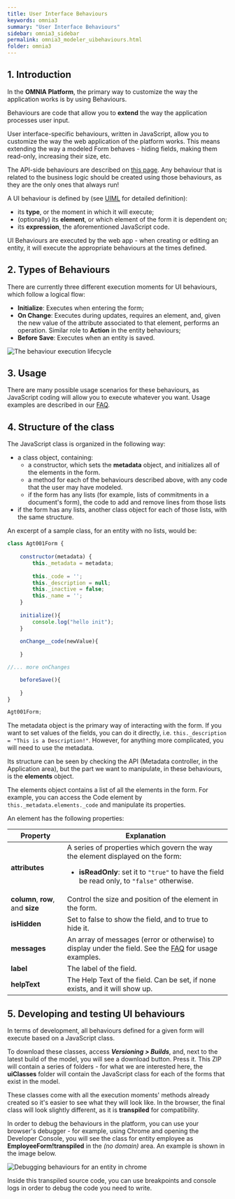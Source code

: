 ```yaml
---
title: User Interface Behaviours
keywords: omnia3
summary: "User Interface Behaviours"
sidebar: omnia3_sidebar
permalink: omnia3_modeler_uibehaviours.html
folder: omnia3
---
```


## 1. Introduction

In the **OMNIA Platform**, the primary way to customize the way the application works is by using Behaviours. 

Behaviours are code that allow you to **extend** the way the application processes user input.

User interface-specific behaviours, written in JavaScript, allow you to customize the way the web application of the platform works. This means extending the way a modeled Form behaves - hiding fields, making them read-only, increasing their size, etc.

The API-side behaviours are described on [this page](omnia3_modeler_behaviours.html). Any behaviour that is related to the business logic should be created using those behaviours, as they are the only ones that always run!

 A UI behaviour is defined by (see [UIML](omnia3_languages_uiml.html) for detailed definition):
- its **type**, or the moment in which it will execute;
- (optionally) its **element**, or which element of the form it is dependent on;
- its **expression**, the aforementioned JavaScript code.

UI Behaviours are executed by the web app - when creating or editing an entity, it will execute the appropriate behaviours at the times defined.

## 2. Types of Behaviours

There are currently three different execution moments for UI behaviours, which follow a logical flow:
- **Initialize**: Executes when entering the form;
- **On Change**: Executes during updates, requires an element, and, given the new value of the attribute associated to that element, performs an operation. Similar role to **Action** in the entity behaviours;
- **Before Save**: Executes when an entity is saved.

![The behaviour execution lifecycle](images\modeler\UIBehaviourLifecycle.png)

## 3. Usage

There are many possible usage scenarios for these behaviours, as JavaScript coding will allow you to execute whatever you want. Usage examples are described in our [FAQ](omnia3_modeler_entities.html#5-user-interface-behaviours).

## 4. Structure of the class

The JavaScript class is organized in the following way:
- a class object, containing:
    - a constructor, which sets the **metadata** object, and initializes all of the elements in the form.
    - a method for each of the behaviours described above, with any code that the user may have modeled.
    - if the form has any lists (for example, lists of commitments in a document's form), the code to add and remove lines from those lists
- if the form has any lists, another class object for each of those lists, with the same structure.

An excerpt of a sample class, for an entity with no lists, would be:
```javascript
class Agt001Form {
	
	constructor(metadata) {
		this._metadata = metadata;
		
		this._code = '';
		this._description = null;
		this._inactive = false;
		this._name = '';
	}
	
	initialize(){
		console.log("hello init");
	}
	
	onChange__code(newValue){
        
	}

//... more onChanges

	beforeSave(){
		
	}
}

Agt001Form;
```

The metadata object is the primary way of interacting with the form. If you want to set values of the fields, you can do it directly, i.e. ```this._description = "This is a Description!"```. However, for anything more complicated, you will need to use the metadata.

Its structure can be seen by checking the API (Metadata controller, in the Application area), but the part we want to manipulate, in these behaviours, is the **elements** object.

The elements object contains a list of all the elements in the form. For example, you can access the Code element by ```this._metadata.elements._code``` and manipulate its properties.

An element has the following properties:

Property | Explanation|
---------|----------|
 **attributes** | A series of properties which govern the way the element displayed on the form: <ul><li>**isReadOnly**: set it to ```"true"``` to have the field be read only, to ```"false"``` otherwise.</li></ul>
 **column**, **row**, and **size** | Control the size and position of the element in the form.
 **isHidden** | Set to false to show the field, and to true to hide it.
 **messages** | An array of messages (error or otherwise) to display under the field. See the [FAQ](omnia3_modeler_entities.html#5-user-interface-behaviours) for usage examples.
 **label** | The label of the field. 
 **helpText** | The Help Text of the field. Can be set, if none exists, and it will show up.

## 5. Developing and testing UI behaviours

In terms of development, all behaviours defined for a given form will execute based on a JavaScript class. 

To download these classes, access ***Versioning > Builds***, and, next to the latest build of the model, you will see a download button. Press it. This ZIP will contain a series of folders - for what we are interested here, the **uiClasses** folder will contain the JavaScript class for each of the forms that exist in the model.

These classes come with all the execution moments' methods already created so it's easier to see what they will look like. In the browser, the final class will look slightly different, as it is **transpiled** for compatibility.

In order to debug the behaviours in the platform, you can use your browser's debugger - for example, using Chrome and opening the Developer Console, you will see the class for entity employee as **EmployeeForm!transpiled** in the _(no domain)_ area. An example is shown in the image below.

![Debugging behaviours for an entity in chrome](images\modeler\UIBehaviourDebugging.png)

Inside this transpiled source code, you can use breakpoints and console logs in order to debug the code you need to write.